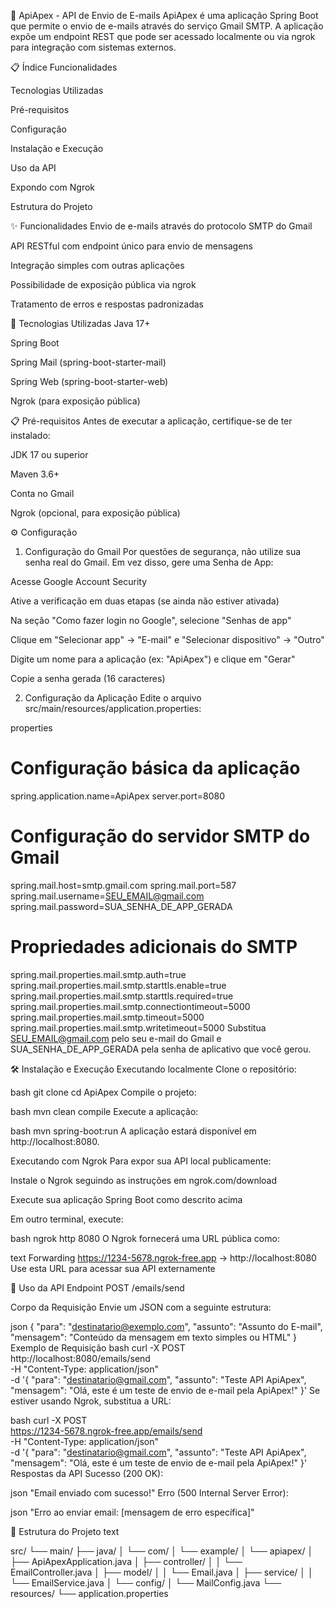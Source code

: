 📧 ApiApex - API de Envio de E-mails
ApiApex é uma aplicação Spring Boot que permite o envio de e-mails através do serviço Gmail SMTP. A aplicação expõe um endpoint REST que pode ser acessado localmente ou via ngrok para integração com sistemas externos.

📋 Índice
Funcionalidades

Tecnologias Utilizadas

Pré-requisitos

Configuração

Instalação e Execução

Uso da API

Expondo com Ngrok

Estrutura do Projeto

✨ Funcionalidades
Envio de e-mails através do protocolo SMTP do Gmail

API RESTful com endpoint único para envio de mensagens

Integração simples com outras aplicações

Possibilidade de exposição pública via ngrok

Tratamento de erros e respostas padronizadas

🚀 Tecnologias Utilizadas
Java 17+

Spring Boot

Spring Mail (spring-boot-starter-mail)

Spring Web (spring-boot-starter-web)

Ngrok (para exposição pública)

📋 Pré-requisitos
Antes de executar a aplicação, certifique-se de ter instalado:

JDK 17 ou superior

Maven 3.6+

Conta no Gmail

Ngrok (opcional, para exposição pública)

⚙️ Configuração
1. Configuração do Gmail
Por questões de segurança, não utilize sua senha real do Gmail. Em vez disso, gere uma Senha de App:

Acesse Google Account Security

Ative a verificação em duas etapas (se ainda não estiver ativada)

Na seção "Como fazer login no Google", selecione "Senhas de app"

Clique em "Selecionar app" → "E-mail" e "Selecionar dispositivo" → "Outro"

Digite um nome para a aplicação (ex: "ApiApex") e clique em "Gerar"

Copie a senha gerada (16 caracteres)

2. Configuração da Aplicação
Edite o arquivo src/main/resources/application.properties:

properties
# Configuração básica da aplicação
spring.application.name=ApiApex
server.port=8080

# Configuração do servidor SMTP do Gmail
spring.mail.host=smtp.gmail.com
spring.mail.port=587
spring.mail.username=SEU_EMAIL@gmail.com
spring.mail.password=SUA_SENHA_DE_APP_GERADA

# Propriedades adicionais do SMTP
spring.mail.properties.mail.smtp.auth=true
spring.mail.properties.mail.smtp.starttls.enable=true
spring.mail.properties.mail.smtp.starttls.required=true
spring.mail.properties.mail.smtp.connectiontimeout=5000
spring.mail.properties.mail.smtp.timeout=5000
spring.mail.properties.mail.smtp.writetimeout=5000
Substitua SEU_EMAIL@gmail.com pelo seu e-mail do Gmail e SUA_SENHA_DE_APP_GERADA pela senha de aplicativo que você gerou.

🛠 Instalação e Execução
Executando localmente
Clone o repositório:

bash
git clone <url-do-repositorio>
cd ApiApex
Compile o projeto:

bash
mvn clean compile
Execute a aplicação:

bash
mvn spring-boot:run
A aplicação estará disponível em http://localhost:8080.

Executando com Ngrok
Para expor sua API local publicamente:

Instale o Ngrok seguindo as instruções em ngrok.com/download

Execute sua aplicação Spring Boot como descrito acima

Em outro terminal, execute:

bash
ngrok http 8080
O Ngrok fornecerá uma URL pública como:

text
Forwarding    https://1234-5678.ngrok-free.app -> http://localhost:8080
Use esta URL para acessar sua API externamente

📮 Uso da API
Endpoint
POST /emails/send

Corpo da Requisição
Envie um JSON com a seguinte estrutura:

json
{
  "para": "destinatario@exemplo.com",
  "assunto": "Assunto do E-mail",
  "mensagem": "Conteúdo da mensagem em texto simples ou HTML"
}
Exemplo de Requisição
bash
curl -X POST \
  http://localhost:8080/emails/send \
  -H "Content-Type: application/json" \
  -d '{
    "para": "destinatario@gmail.com",
    "assunto": "Teste API ApiApex",
    "mensagem": "Olá, este é um teste de envio de e-mail pela ApiApex!"
  }'
Se estiver usando Ngrok, substitua a URL:

bash
curl -X POST \
  https://1234-5678.ngrok-free.app/emails/send \
  -H "Content-Type: application/json" \
  -d '{
    "para": "destinatario@gmail.com",
    "assunto": "Teste API ApiApex",
    "mensagem": "Olá, este é um teste de envio de e-mail pela ApiApex!"
  }'
Respostas da API
Sucesso (200 OK):

json
"Email enviado com sucesso!"
Erro (500 Internal Server Error):

json
"Erro ao enviar email: [mensagem de erro específica]"

📁 Estrutura do Projeto
text

src/
└── main/
    ├── java/
    │   └── com/
    │       └── example/
    │           └── apiapex/
    │               ├── ApiApexApplication.java
    │               ├── controller/
    │               │   └── EmailController.java
    │               ├── model/
    │               │   └── Email.java
    │               ├── service/
    │               │   └── EmailService.java
    │               └── config/
    │                   └── MailConfig.java
    └── resources/
        └── application.properties
